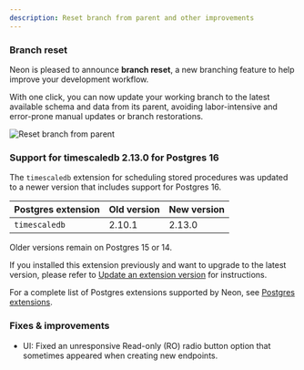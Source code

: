```yaml
---
description: Reset branch from parent and other improvements
---
```


### Branch reset

Neon is pleased to announce **branch reset**, a new branching feature to help improve your development workflow. 

With one click, you can now update your working branch to the latest available schema and data from its parent, avoiding labor-intensive and error-prone manual updates or branch restorations.

![Reset branch from parent](/docs/relnotes/reset_from_parent.gif)

### Support for timescaledb 2.13.0 for Postgres 16

The `timescaledb` extension for scheduling stored procedures was updated to a newer version that includes support for Postgres 16.

| Postgres extension           | Old version   | New version   |
|------------------------------|---------------|---------------|
| `timescaledb`                 |2.10.1        | 2.13.0        |

Older versions remain on Postgres 15 or 14.

If you installed this extension previously and want to upgrade to the latest version, please refer to [Update an extension version](/docs/extensions/pg-extensions#update-an-extension-version) for instructions.

For a complete list of Postgres extensions supported by Neon, see [Postgres extensions](/docs/extensions/pg-extensions).

### Fixes & improvements
* UI: Fixed an unresponsive Read-only (RO) radio button option that sometimes appeared when creating new endpoints.
